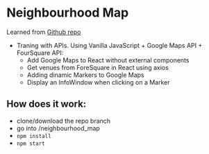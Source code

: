 # Neighbourhood Map
Learned from [Github repo](https://www.youtube.com/redirect?v=nDJ00zO9X2U&event=video_description&redir_token=bVU8gcsJVc0rbt5J8c2t6GxlyCJ8MTU2MDU4MjQzOEAxNTYwNDk2MDM4&q=https%3A%2F%2Fgithub.com%2Felharony%2FUdacity-P8-Neighborhood-Map-Project-Explained)</br>
* Traning with APIs. Using Vanilla JavaScript + Google Maps API + FourSquare API:
	* Add Google Maps to React without external components
	* Get venues from ForeSquare in React using axios
	* Adding dinamic Markers to Google Maps
	* Display an InfoWindow when clicking on a Marker

## How does it work:
  - clone/download the repo branch </br>
  - go into /neighbourhood_map
  - `npm install`</br>
  - `npm start`</br>
